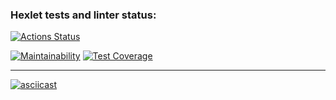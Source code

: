 ### Hexlet tests and linter status:
[![Actions Status](https://github.com/AlexandrBorovkov/python-project-50/actions/workflows/hexlet-check.yml/badge.svg)](https://github.com/AlexandrBorovkov/python-project-50/actions)

[![Maintainability](https://api.codeclimate.com/v1/badges/21224dfd48b4e2708ea0/maintainability)](https://codeclimate.com/github/AlexandrBorovkov/python-project-50/maintainability)
[![Test Coverage](https://api.codeclimate.com/v1/badges/21224dfd48b4e2708ea0/test_coverage)](https://codeclimate.com/github/AlexandrBorovkov/python-project-50/test_coverage)

---

[![asciicast](https://asciinema.org/a/SnL2IR8B4StakEi27XFiPNr1g.png)](https://asciinema.org/a/SnL2IR8B4StakEi27XFiPNr1g)
